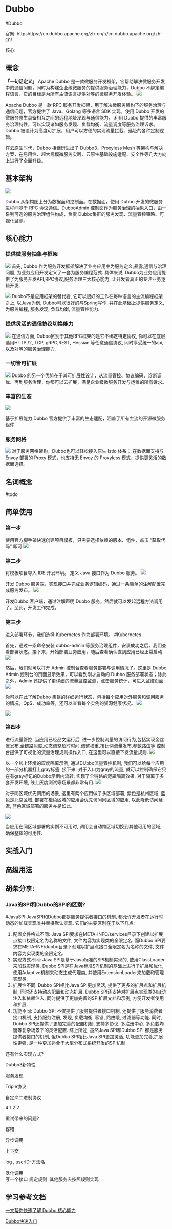# Dubbo
#Dubbo

官网: httpshttps://cn.dubbo.apache.org/zh-cn/://cn.dubbo.apache.org/zh-cn/

核心: 

## 概念
**「一句话定义」**
Apache Dubbo 是一款微服务开发框架，它帮助解决微服务开发中的通信问题，同时为构建企业级微服务的提供服务治理能力，Dubbo 不绑定编程语言，它的目标是为所有主流语言提供对等的微服务开发体验。
![](image/Pasted%20image%2020230310140035.png)

Apache Dubbo 是一款 RPC 服务开发框架，用于解决微服务架构下的服务治理与通信问题，官方提供了 Java、Golang 等多语言 SDK 实现。使用 Dubbo 开发的微服务原生具备相互之间的远程地址发现与通信能力， 利用 Dubbo 提供的丰富服务治理特性，可以实现诸如服务发现、负载均衡、流量调度等服务治理诉求。Dubbo 被设计为高度可扩展，用户可以方便的实现流量拦截、选址的各种定制逻辑。

在云原生时代，Dubbo 相继衍生出了 Dubbo3、Proxyless Mesh 等架构与解决方案，在易用性、超大规模微服务实践、云原生基础设施适配、安全性等几大方向上进行了全面升级。


## 基本架构
![](image/Pasted%20image%2020230310140106.png)

Dubbo 从架构图上分为数据面和控制面。在数据面，使用 Dubbo 开发的微服务进程间基于 RPC 协议通信。DubboAdmin 控制面作为服务治理的抽象入口，由一系列可选的服务治理组件构成，负责 Dubbo集群的服务发现、流量管控策略、可视化监测。

## 核心能力
### 提供微服务抽象与框架
![](image/Pasted%20image%2020230313184452.png)
首先, Dubbo 作为服务开发框架解决了业务应用中为服务定义,暴露,通信与治理问题, 为业务应用开发定义了一套为服务编程范式. 具体来说, Dubbo为业务应用提供了为服务开发API,RPC协议,服务治理三大核心能力, 让开发者真正的专注业务逻辑开发. 

![](image/Pasted%20image%2020230313184716.png)
Dubbo不是应用框架的替代者, 它可以很好的工作在每种语言的主流编程框架之上, 以Java为例, Dubbo可以很好的与Spring写作, 并在此基础上提供服务定义, 为服务编程, 服务发现, 负载均衡, 流量管控能力.


### 提供灵活的通信协议切换能力
![](image/Pasted%20image%2020230313184940.png)
在通信方面, Dubbo区别于其他RPC框架的是它不绑定特定协议, 你可以在底层选用HTTP./2, TCP, gRPC,REST, Hessian 等任意通信协议, 同时享受统一的api, 以及对等的服务治理能力.

### 一切皆可扩展
![](image/Pasted%20image%2020230313185147.png)
Dubbo 的另一个优势在于其可扩展性设计，从流量管控、协议编码、诊断调优、再到服务治理，你都可以去扩展，满足企业级微服务开发与运维的所有诉求。

### 丰富的生态
![](image/Pasted%20image%2020230313185314.png)

基于扩展能力 Dubbo 官方提供了丰富的生态适配，涵盖了所有主流的开源微服务组件


### 服务网格
![](image/Pasted%20image%2020230313185416.png)
对于服务网格架构，Dubbo也可以轻松接入原生 Istio 体系； 在数据面支持与 Envoy 部署的 Proxy 模式，也支持无 Envoy 的 Proxyless 模式，提供更灵活的数据面选择。

## 名词概念
#todo

## 简单使用
### 第一步 
使用官方脚手架快速创建项目模板，只需要选择依赖的版本、组件，点击 “获取代码” 即可
![](image/Pasted%20image%2020230313185606.png)

### 第二步
将模板项目导入 IDE 开发环境。 定义 Java 接口作为 Dubbo 服务。
![](image/Pasted%20image%2020230313185709.png)


开发 Dubbo 服务端，实现接口并完成业务逻辑编码，通过一条简单的注解配置完成服务发布。
![](image/Pasted%20image%2020230313185732.png)

开发Dubbo 客户端，通过注解声明 Dubbo 服务，然后就可以发起远程方法调用了。至此，开发工作完成。

### 第三步
进入部署环节，我们选择 Kubernetes 作为部署环境。 #Kubernetes

首先，通过一条命令安装 dubbo-admin 等服务治理组件，安装成功之后，我们查看部署状态。接下来，开始部署业务应用，随后查看确认直到应用已经正常启动
![](image/Pasted%20image%2020230322143831.png)

然后，我们就可以打开 Admin 控制台查看服务部署与调用情况了。这里是 Dubbo Admin 控制台的页面显示效果，可以看到刚才启动的 Dubbo 服务部署状态；除此之外，Admin 还提供了更详细的流量监控监测，点击服务统计，可进入监控页面
![](image/Pasted%20image%2020230322143900.png)

你可以在此了解Dubbo 集群的详细运行状态，包括每个应用对外服务和调用服务的情况，QpS、成功率等，还可以查看每个实例的资源健康状况。
![](image/Pasted%20image%2020230322143938.png)

![](image/Pasted%20image%2020230322143953.png)

### 第四步
进行流量管控. 当应用已经品文运行后, 进一步控制流量的访问行为,包括实现金丝雀发布,全链路灰度,动态调整超时时间,调整权重,按比例流量发布,参数路由等.控制台提供了可视化的流量治理规则操作入口, 在这里可以直接下发流量规则.
![](image/Pasted%20image%2020230322144230.png)

以一个线上环境的灰度隔离示例, 通过DUbbo流量管控机制, 我们可以给每个应用的一部分机器打上gray标签, 接下来, 对于入口为gray的流量, 就可以控制确保它只在有gray标记的Dubbo示例内流转, 实现了全链路的逻辑隔离效果, 对于隔离于多套开发环境, 线上灰度测试等场景都非常有用.
![](image/Pasted%20image%2020230322144501.png)

对于同区域优先调用的场景, 这里有两个应用做了多区域部署, 紫色是杭州区域, 蓝色是北京区域, 部署在橙色区域的应用会优先访问同区域的应用, 以此降低访问延迟, 蓝色区域部署的服务亦是如此.

![](image/Pasted%20image%2020230322144637.png)

当应用在同区域部署的实例不可用时, 调用会自动跨区域切换到其他可用的区域, 确保整体的可用性.



## 实战入门


## 高级用法


## 胡柴分享:
### Java的SPI和Dubbo的SPI的区别? 
#JavaSPI
JavaSPI和Dubbo都是服务提供者接口的机制, 都允许开发者在运行时动态的加载实现类并替换默认实现. 它们的主要区别在于以下几点: 
1. 配置文件格式不同: Java SPI要求在META-INFO/services目录下创建以扩展点接口权限定名为名称的文件, 文件内容为实现类的全限定名. 而Dubbo SPI要求在META-INF/dubbo目录下创建以扩展点接口全限定名为名称的文件, 文件内容为实现类的全限定名.
2. 实现方式不同: Java SPI是基于Java标准的SPI机制实现的, 使用ClassLoader来加载实现类. Dubbo SPI是在Java标准SPI机制的基础上进行了扩展和优化, 使用Adaptive机制来动态生成代理类, 并使用ExtensionLoader来加载和管理实现类.
3. 扩展性不同: Dubbo SPI相比Java SPI更加灵活, 提供了更多的扩展点和扩展机制, 同时还支持动态配置和动态扩展. Dubbo SPI还支持对扩展点实现类的自动注入和依赖注入, 同时提供了更加完善的SPI扩展文档和示例, 方便开发者使用和扩展.
4. 功能不同: Dubbo SPI 不仅提供了服务提供者接口机制, 还提供了服务消费者接口机制, 支持服务注册, 发现, 负载均衡, 容错, 路由哦, 过滤器等功能. 同时, Dubbo SPI还提供了更加完善的配置机制, 支持多协议, 多注册中心, 多负载均衡等复杂场景下的灵活配置.
综上所述, 虽然Java SPI和Dubbo SPI 都是服务提供者接口的机制, 但Dubbo SPI相比Java SPI更加灵活, 功能更加完善,扩展性更强, 是一种更加适合于大型分布式系统开发的SPI机制.

还有什么实现方式?
	

  

Dubbo3新特性

服务发现

Triple协议

  

  

自定义二进制协议

4 1 2 2 

  

  

  

重试带来的问题?

  

容错

  

异步调用

  

上下文

log , userID-方法名

  

泛化调用  
写一个接口 规定规则  其他服务去按照规则实现


## 学习参考文档
[一文帮你快速了解 Dubbo 核心能力](https://cn.dubbo.apache.org/zh-cn/blog/2023/02/23/%E4%B8%80%E6%96%87%E5%B8%AE%E4%BD%A0%E5%BF%AB%E9%80%9F%E4%BA%86%E8%A7%A3-dubbo-%E6%A0%B8%E5%BF%83%E8%83%BD%E5%8A%9B/)

[Dubbo快速入门](http://t.csdn.cn/xYbZZ)

